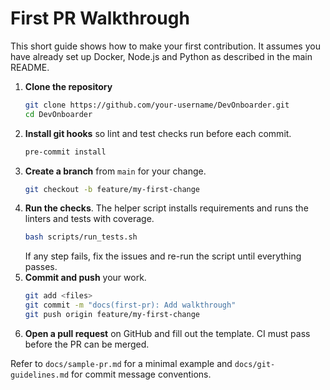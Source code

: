# First PR Walkthrough

This short guide shows how to make your first contribution. It assumes you have already set up Docker, Node.js and Python as described in the main README.

1. **Clone the repository**
   ```bash
   git clone https://github.com/your-username/DevOnboarder.git
   cd DevOnboarder
   ```
2. **Install git hooks** so lint and test checks run before each commit.
   ```bash
   pre-commit install
   ```
3. **Create a branch** from `main` for your change.
   ```bash
   git checkout -b feature/my-first-change
   ```
4. **Run the checks**. The helper script installs requirements and runs the linters and tests with coverage.
   ```bash
   bash scripts/run_tests.sh
   ```
   If any step fails, fix the issues and re-run the script until everything passes.
5. **Commit and push** your work.
   ```bash
   git add <files>
   git commit -m "docs(first-pr): Add walkthrough"
   git push origin feature/my-first-change
   ```
6. **Open a pull request** on GitHub and fill out the template. CI must pass before the PR can be merged.

Refer to `docs/sample-pr.md` for a minimal example and `docs/git-guidelines.md` for commit message conventions.
